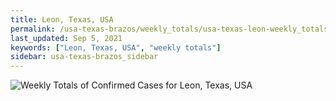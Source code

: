 ```yaml
---
title: Leon, Texas, USA
permalink: /usa-texas-brazos/weekly_totals/usa-texas-leon-weekly_totals.html
last_updated: Sep 5, 2021
keywords: ["Leon, Texas, USA", "weekly totals"]
sidebar: usa-texas-brazos_sidebar
---
```


![Weekly Totals of Confirmed Cases for Leon, Texas, USA](/covid_tracker/images/graphs/usa-texas-leon-weekly_totals_graph.png)

